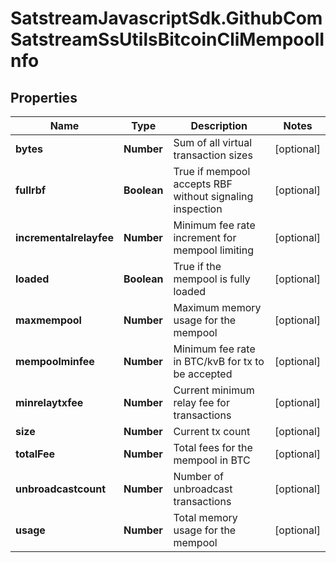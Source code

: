 # SatstreamJavascriptSdk.GithubComSatstreamSsUtilsBitcoinCliMempoolInfo

## Properties
Name | Type | Description | Notes
------------ | ------------- | ------------- | -------------
**bytes** | **Number** | Sum of all virtual transaction sizes | [optional] 
**fullrbf** | **Boolean** | True if mempool accepts RBF without signaling inspection | [optional] 
**incrementalrelayfee** | **Number** | Minimum fee rate increment for mempool limiting | [optional] 
**loaded** | **Boolean** | True if the mempool is fully loaded | [optional] 
**maxmempool** | **Number** | Maximum memory usage for the mempool | [optional] 
**mempoolminfee** | **Number** | Minimum fee rate in BTC/kvB for tx to be accepted | [optional] 
**minrelaytxfee** | **Number** | Current minimum relay fee for transactions | [optional] 
**size** | **Number** | Current tx count | [optional] 
**totalFee** | **Number** | Total fees for the mempool in BTC | [optional] 
**unbroadcastcount** | **Number** | Number of unbroadcast transactions | [optional] 
**usage** | **Number** | Total memory usage for the mempool | [optional] 

